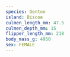 ```yaml
---
species: Gentoo
island: Biscoe
culmen_length_mm: 47.5
culmen_depth_mm: 15
flipper_length_mm: 218
body_mass_g: 4950
sex: FEMALE
---
```

